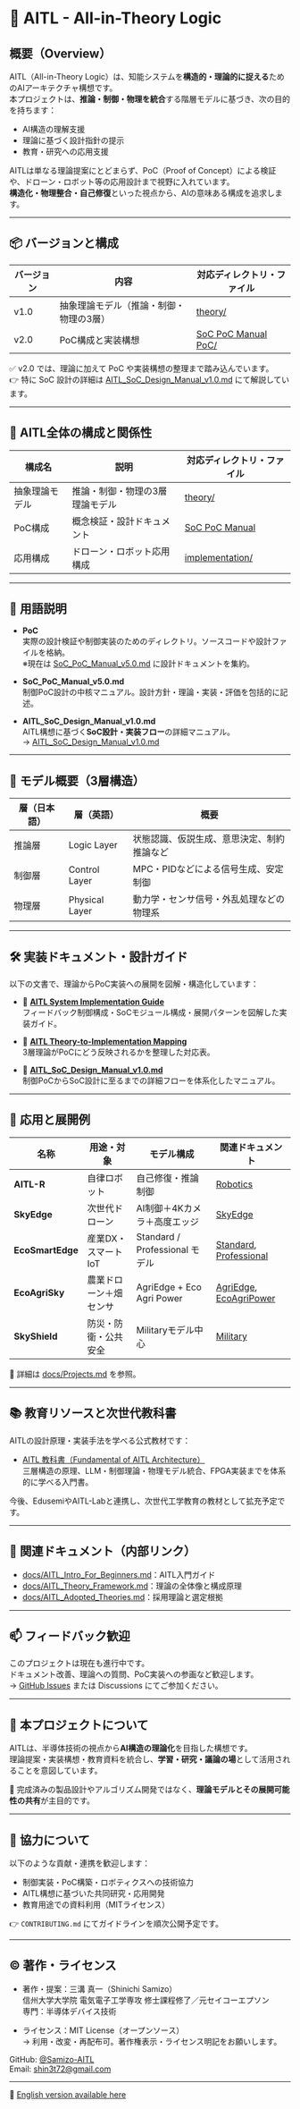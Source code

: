 # 🧠 AITL - All-in-Theory Logic

## 概要（Overview）

AITL（All-in-Theory Logic）は、知能システムを**構造的・理論的に捉える**ためのAIアーキテクチャ構想です。  
本プロジェクトは、**推論・制御・物理を統合**する階層モデルに基づき、次の目的を持ちます：

- AI構造の理解支援  
- 理論に基づく設計指針の提示  
- 教育・研究への応用支援  

AITLは単なる理論提案にとどまらず、PoC（Proof of Concept）による検証や、ドローン・ロボット等の応用設計まで視野に入れています。  
**構造化・物理整合・自己修復**といった視点から、AIの意味ある構成を追求します。

---

## 📦 バージョンと構成

| バージョン | 内容                                  | 対応ディレクトリ・ファイル |
|------------|---------------------------------------|------------------------------|
| v1.0       | 抽象理論モデル（推論・制御・物理の3層） | [theory/](https://github.com/Samizo-AITL/theory) |
| v2.0       | PoC構成と実装構想                     | [SoC PoC Manual](https://github.com/Samizo-AITL/aitl-lab/blob/main/docs/SoC_PoC_Manual_v5.0.md)<br>[PoC/](https://github.com/Samizo-AITL/aitl-lab) |

✅ v2.0 では、理論に加えて PoC や実装構想の整理まで踏み込んでいます。  
👉 特に SoC 設計の詳細は [AITL_SoC_Design_Manual_v1.0.md](https://github.com/Samizo-AITL/aitl-lab/blob/main/docs/soc-manual/AITL_SoC_Design_Manual_v1.0.md) にて解説しています。

---

## 🧱 AITL全体の構成と関係性

| 構成名        | 説明                             | 対応ディレクトリ・ファイル |
|---------------|----------------------------------|------------------------------|
| 抽象理論モデル | 推論・制御・物理の3層理論モデル    | [theory/](https://github.com/Samizo-AITL/theory) |
| PoC構成       | 概念検証・設計ドキュメント        | [SoC PoC Manual](https://github.com/Samizo-AITL/aitl-lab/blob/main/docs/SoC_PoC_Manual_v5.0.md) |
| 応用構成      | ドローン・ロボット応用構成         | [implementation/](./implementation/) |

---

## 📘 用語説明

- **PoC**  
  実際の設計検証や制御実装のためのディレクトリ。ソースコードや設計ファイルを格納。  
  ※現在は [SoC_PoC_Manual_v5.0.md](https://github.com/Samizo-AITL/aitl-lab/blob/main/docs/SoC_PoC_Manual_v5.0.md) に設計ドキュメントを集約。

- **SoC_PoC_Manual_v5.0.md**  
  制御PoC設計の中核マニュアル。設計方針・理論・実装・評価を包括的に記述。

- **AITL_SoC_Design_Manual_v1.0.md**  
  AITL構想に基づく**SoC設計・実装フロー**の詳細マニュアル。  
  → [AITL_SoC_Design_Manual_v1.0.md](https://github.com/Samizo-AITL/aitl-lab/blob/main/docs/soc-manual/AITL_SoC_Design_Manual_v1.0.md)

---

## 🧠 モデル概要（3層構造）

| 層（日本語） | 層（英語）      | 概要                                       |
|--------------|----------------|--------------------------------------------|
| 推論層        | Logic Layer    | 状態認識、仮説生成、意思決定、制約推論など |
| 制御層        | Control Layer  | MPC・PIDなどによる信号生成、安定制御       |
| 物理層        | Physical Layer | 動力学・センサ信号・外乱処理などの物理系   |

---

## 🛠️ 実装ドキュメント・設計ガイド

以下の文書で、理論からPoC実装への展開を図解・構造化しています：

- 🧩 **[AITL System Implementation Guide](./docs/AITL_SystemGuide.md)**  
  フィードバック制御構成・SoCモジュール構成・展開パターンを図解した実装ガイド。

- 🧠 **[AITL Theory-to-Implementation Mapping](./docs/AITL_TheoryMapping.md)**  
  3層理論がPoCにどう反映されるかを整理した対応表。

- 📘 **[AITL_SoC_Design_Manual_v1.0.md](https://github.com/Samizo-AITL/aitl-lab/blob/main/docs/soc-manual/AITL_SoC_Design_Manual_v1.0.md)**  
  制御PoCからSoC設計に至るまでの詳細フローを体系化したマニュアル。

---

## 🚀 応用と展開例

| 名称             | 用途・対象            | モデル構成                     | 関連ドキュメント |
|------------------|-----------------------|--------------------------------|------------------|
| **AITL-R**       | 自律ロボット          | 自己修復・推論制御             | [Robotics](./docs/robotics/) |
| **SkyEdge**      | 次世代ドローン        | AI制御＋4Kカメラ＋高度エッジ   | [SkyEdge](./docs/EcoPowerPlatform/SkyEdge/) |
| **EcoSmartEdge** | 産業DX・スマートIoT   | Standard / Professional モデル | [Standard](./docs/EcoPowerPlatform/Standard/), [Professional](./docs/EcoPowerPlatform/Professional/) |
| **EcoAgriSky**   | 農業ドローン＋畑センサ | AgriEdge + Eco Agri Power      | [AgriEdge](./docs/EcoPowerPlatform/AgriEdge/), [EcoAgriPower](./docs/EcoPowerPlatform/EcoAgriPower/) |
| **SkyShield**    | 防災・防衛・公共安全  | Militaryモデル中心             | [Military](./docs/EcoPowerPlatform/Military/) |

📄 詳細は [docs/Projects.md](./docs/Projects.md) を参照。

---

## 📚 教育リソースと次世代教科書

AITLの設計原理・実装手法を学べる公式教材です：

- [AITL 教科書（Fundamental of AITL Architecture）](./education/README.md)  
  三層構造の原理、LLM・制御理論・物理モデル統合、FPGA実装までを体系的に学べる入門書。

今後、EdusemiやAITL-Labと連携し、次世代工学教育の教材として拡充予定です。

---

## 🔗 関連ドキュメント（内部リンク）

- [docs/AITL_Intro_For_Beginners.md](./docs/AITL_Intro_For_Beginners.md)：AITL入門ガイド  
- [docs/AITL_Theory_Framework.md](./docs/AITL_Theory_Framework.md)：理論の全体像と構成原理  
- [docs/AITL_Adopted_Theories.md](./docs/AITL_Adopted_Theories.md)：採用理論と選定根拠  

---

## 📫 フィードバック歓迎

このプロジェクトは現在も進行中です。  
ドキュメント改善、理論への質問、PoC実装への参画など歓迎します。  
→ [GitHub Issues](https://github.com/Samizo-AITL/aitl-lab/issues) または Discussions にてご参加ください。

---

## 🧾 本プロジェクトについて

AITLは、半導体技術の視点から**AI構造の理論化**を目指した構想です。  
理論提案・実装構想・教育資料を統合し、**学習・研究・議論の場**として活用されることを意図しています。

🔎 完成済みの製品設計やアルゴリズム開発ではなく、**理論モデルとその展開可能性の共有**が主目的です。

---

## 🤝 協力について

以下のような貢献・連携を歓迎します：

- 制御実装・PoC構築・ロボティクスへの技術協力  
- AITL構想に基づいた共同研究・応用開発  
- 教育用途での資料利用（MITライセンス）

👉 `CONTRIBUTING.md` にてガイドラインを順次公開予定です。

---

## ©️ 著作・ライセンス

- 著作・提案：三溝 真一（Shinichi Samizo）  
  信州大学大学院 電気電子工学専攻 修士課程修了／元セイコーエプソン  
  専門：半導体デバイス技術

- ライセンス：MIT License（オープンソース）  
  → 利用・改変・再配布可。著作権表示・ライセンス明記をお願いします。

GitHub: [@Samizo-AITL](https://github.com/Samizo-AITL)  
Email: shin3t72@gmail.com

---

📄 [English version available here](./README_en.md)
